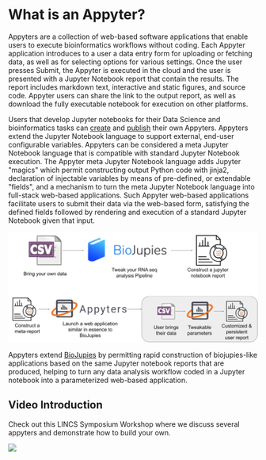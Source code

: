 # What is an Appyter?

Appyters are a collection of web-based software applications that enable users to execute bioinformatics workflows without coding. Each Appyter application introduces to a user a data entry form for uploading or fetching data, as well as for selecting options for various settings. Once the user presses Submit, the Appyter is executed in the cloud and the user is presented with a Jupyter Notebook report that contain the results. The report includes markdown text, interactive and static figures, and source code. Appyter users can share the link to the output report, as well as download the fully executable notebook for execution on other platforms. 

Users that develop Jupyter notebooks for their Data Science and bioinformatics tasks can [create](/#/creating-appyters/) and [publish](/#/publishing-appyters/) their own Appyters. Appyters extend the Jupyter Notebook language to support external, end-user configurable variables. Appyters can be considered a meta Jupyter Notebook language that is compatible with standard Jupyter Notebook execution. The Appyter meta Jupyter Notebook language adds Jupyter "magics" which permit constructing output Python code with jinja2, declaration of injectable variables by means of pre-defined, or extendable "fields", and a mechanism to turn the meta Jupyter Notebook language into full-stack web-based applications. Such Appyter web-based applications facilitate users to submit their data via the web-based form, satisfying the defined fields followed by rendering and execution of a standard Jupyter Notebook given that input.

<img class="img-fluid w-100 m-2 mb-4" src="../images/what-is-an-appyter-figure.svg" />

Appyters extend [BioJupies](https://amp.pharm.mssm.edu/biojupies/) by permitting rapid construction of biojupies-like applications based on the same Jupyter notebook reports that are produced, helping to turn any data analysis workflow coded in a Jupyter notebook into a parameterized web-based application.

## Video Introduction

Check out this LINCS Symposium Workshop where we discuss several appyters and demonstrate how to build your own.

<div class="row">
  <div class="col-sm-12 col-md-6">
    <a href="https://www.youtube.com/watch?v=Ps8X5wfOzE8&t=21m">
      <img class="img-fluid w-100" src="https://img.youtube.com/vi/Ps8X5wfOzE8/0.jpg" />
    </a>
  </div>
</div>
